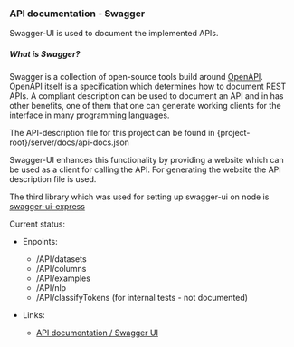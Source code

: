 ### API documentation - Swagger
Swagger-UI is used to document the implemented APIs. 

##### What is Swagger?
Swagger is a collection of open-source tools build around [OpenAPI](https://github.com/OAI/OpenAPI-Specification/blob/master/versions/3.0.0.md). 
OpenAPI itself is a specification which determines how to document REST APIs.
A compliant description can be used to document an API and in has other benefits, one of them that one can generate working clients
for the interface in many programming languages.

The API-description file for this project can be found in {project-root}/server/docs/api-docs.json

Swagger-UI enhances this functionality by
providing a website which can be used as a client for calling
 the API. For generating the website the API description file is used.

The third library which was used for setting up swagger-ui on node is [swagger-ui-express](https://www.npmjs.com/package/swagger-ui-express) 

Current status:
- Enpoints: 
    - /API/datasets         
    - /API/columns          
    - /API/examples 
    - /API/nlp
    - /API/classifyTokens   (for internal tests - not documented)


- Links:
    - [API documentation / Swagger UI](https://js2018-group1.azurewebsites.net/API/documentation)
    